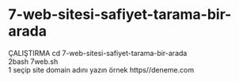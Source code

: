 # 7-web-sitesi-safiyet-tarama-bir-arada

ÇALIŞTIRMA 
 cd 7-web-sitesi-safiyet-tarama-bir-arada                                                  
2bash 7web.sh                                                                
1 seçip site domain adını yazın örnek https//deneme.com
